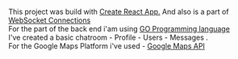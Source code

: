 This project was build with <a href="https://github.com/facebook/create-react-app">Create React App.</a> 
And also is a part of <a href='https://developer.mozilla.org/en-US/docs/Web/API/WebSockets_API/Writing_WebSocket_client_applications'> WebSocket Connections </a> <br>
For the part of the back end i'am using <a href='https://golang.org/'> GO Programming language </a> <br>
I've created a basic chatroom - Profile - Users - Messages .
<br>
For the Google Maps Platform i've used - <a href="https://cloud.google.com/maps-platform/">Google Maps API</a>